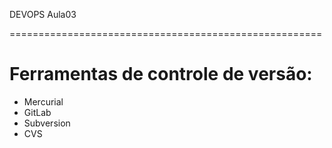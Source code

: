 DEVOPS Aula03

======================================================

# Ferramentas de controle de versão:
* Mercurial
* GitLab
* Subversion
* CVS
